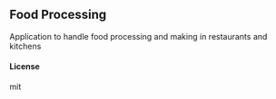 ## Food Processing

Application to handle food processing and making in restaurants and kitchens

#### License

mit